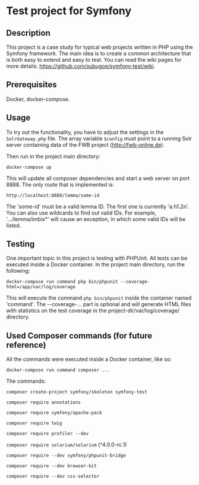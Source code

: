 # Test project for Symfony

## Description

This project is a case study for typical web projects written in PHP using the Symfony framework.
The main idea is to create a common architecture that is both easy to extend and easy to test.
You can read the wiki pages for more details: https://github.com/subugoe/symfony-test/wiki.

## Prerequisites

Docker, docker-compose.

## Usage

To try out the functionality, you have to adjust the settings in the ```SolrGateway.php``` file.
The array variable ```$config``` must point to a running Solr server containing data of the FWB project (http://fwb-online.de).

Then run in the project main directory:

```docker-compose up```

This will update all composer dependencies and start a web server on port 8888.
The only route that is implemented is:

```http://localhost:8888/lemma/some-id```

The 'some-id' must be a valid lemma ID. The first one is currently 'a.h1.2n'. You can also use wildcards to find out valid IDs. For example, '.../lemma/imbis*' will cause an exception, in which some valid IDs will be listed.

## Testing

One important topic in this project is testing with PHPUnit. All tests can be executed inside a Docker container.
In the project main directory, run the following:

```docker-compose run command php bin/phpunit --coverage-html=/app/var/log/coverage```

This will execute the command ```php bin/phpunit``` inside the container named 'command'. 
The --coverage-... part is optional and will generate HTML files with statistics on the test coverage in the project-dir/var/log/coverage/ directory.

## Used Composer commands (for future reference)

All the commands were executed inside a Docker container, like so:

```docker-compose run command composer ...```

The commands:

```composer create-project symfony/skeleton symfony-test```

```composer require annotations```

```composer require symfony/apache-pack```

```composer require twig```

```composer require profiler --dev```

```composer require solarium/solarium``` (^4.0.0-rc.1)

```composer require --dev symfony/phpunit-bridge```

```composer require --dev browser-kit```

```composer require --dev css-selector```


